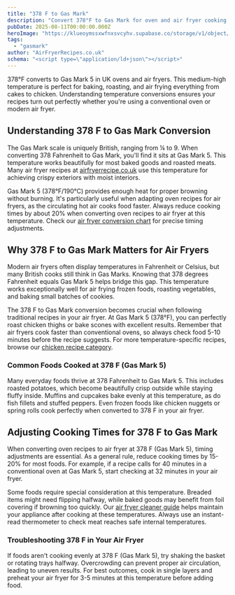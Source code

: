 ```yaml
---
title: "378 F to Gas Mark"
description: "Convert 378°F to Gas Mark for oven and air fryer cooking. Includes conversion charts, tips, and recipe adjustments for perfect results every time."
pubDate: 2025-08-11T00:00:00.000Z
heroImage: "https://klueoymssxwfnxsvcyhv.supabase.co/storage/v1/object/public/md/378-f-to-gas-mark-dc4c8a60.png"
tags:
  - "gasmark"
author: "AirFryerRecipes.co.uk"
schema: "<script type=\"application/ld+json\"></script>"
---
```


<p>378°F converts to Gas Mark 5 in UK ovens and air fryers. This medium-high temperature is perfect for baking, roasting, and air frying everything from cakes to chicken. Understanding temperature conversions ensures your recipes turn out perfectly whether you're using a conventional oven or modern air fryer.</p>

<h2>Understanding 378 F to Gas Mark Conversion</h2>
<p>The Gas Mark scale is uniquely British, ranging from ¼ to 9. When converting 378 Fahrenheit to Gas Mark, you'll find it sits at Gas Mark 5. This temperature works beautifully for most baked goods and roasted meats. Many air fryer recipes at <a href=https://www.airfryerrecipe.co.uk/recipes>airfryerrecipe.co.uk</a> use this temperature for achieving crispy exteriors with moist interiors.</p>
<p>Gas Mark 5 (378°F/190°C) provides enough heat for proper browning without burning. It's particularly useful when adapting oven recipes for air fryers, as the circulating hot air cooks food faster. Always reduce cooking times by about 20% when converting oven recipes to air fryer at this temperature. Check our <a href=https://www.airfryerrecipe.co.uk/air-fryer-conversion-chart>air fryer conversion chart</a> for precise timing adjustments.</p>

<h2>Why 378 F to Gas Mark Matters for Air Fryers</h2>
<p>Modern air fryers often display temperatures in Fahrenheit or Celsius, but many British cooks still think in Gas Marks. Knowing that 378 degrees Fahrenheit equals Gas Mark 5 helps bridge this gap. This temperature works exceptionally well for air frying frozen foods, roasting vegetables, and baking small batches of cookies.</p>
<p>The 378 F to Gas Mark conversion becomes crucial when following traditional recipes in your air fryer. At Gas Mark 5 (378°F), you can perfectly roast chicken thighs or bake scones with excellent results. Remember that air fryers cook faster than conventional ovens, so always check food 5-10 minutes before the recipe suggests. For more temperature-specific recipes, browse our <a href=https://www.airfryerrecipe.co.uk/recipe-category/chicken>chicken recipe category</a>.</p>

<h3>Common Foods Cooked at 378 F (Gas Mark 5)</h3>
<p>Many everyday foods thrive at 378 Fahrenheit to Gas Mark 5. This includes roasted potatoes, which become beautifully crisp outside while staying fluffy inside. Muffins and cupcakes bake evenly at this temperature, as do fish fillets and stuffed peppers. Even frozen foods like chicken nuggets or spring rolls cook perfectly when converted to 378 F in your air fryer.</p>

<h2>Adjusting Cooking Times for 378 F to Gas Mark</h2>
<p>When converting oven recipes to air fryer at 378 F (Gas Mark 5), timing adjustments are essential. As a general rule, reduce cooking times by 15-20% for most foods. For example, if a recipe calls for 40 minutes in a conventional oven at Gas Mark 5, start checking at 32 minutes in your air fryer.</p>
<p>Some foods require special consideration at this temperature. Breaded items might need flipping halfway, while baked goods may benefit from foil covering if browning too quickly. Our <a href=https://www.airfryerrecipe.co.uk/air-fryer-cleaner>air fryer cleaner guide</a> helps maintain your appliance after cooking at these temperatures. Always use an instant-read thermometer to check meat reaches safe internal temperatures.</p>

<h3>Troubleshooting 378 F in Your Air Fryer</h3>
<p>If foods aren't cooking evenly at 378 F (Gas Mark 5), try shaking the basket or rotating trays halfway. Overcrowding can prevent proper air circulation, leading to uneven results. For best outcomes, cook in single layers and preheat your air fryer for 3-5 minutes at this temperature before adding food.</p>